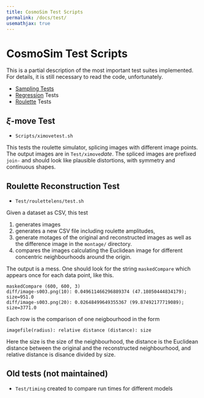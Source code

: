 ```yaml
---
title: CosmoSim Test Scripts
permalink: /docs/test/
usemathjax: true
---
```


# CosmoSim Test Scripts

This is a partial description of the most important test
suites implemented.
For details, it is still necessary to read the code, unfortunately.

+ [Sampling Tests](Sampling)
+ [Regression](Regression) Tests
+ [Roulette](Roulette) Tests

## $\xi$-move Test

+ `Scripts/ximovetest.sh`

This tests the roulette simulator, splicing images with 
different image points.
The output images are in `Test/ximove`*date*.  The spliced
images are prefixed `join-` and should look like plausible
distortions, with symmetry and continuous shapes.

## Roulette Reconstruction Test

+ `Test/roulettelens/test.sh`

Given a dataset as CSV, this test
1. generates images 
2. generates a new CSV file including roulette amplitudes, 
3. generate motages of the original and reconstructed images
   as well as the difference image in the `montage/` directory.
1. compares the images calculating the Euclidean image for
   different concentric neighbourhoods around the origin.

The output is a mess.  One should look for the string 
`maskedCompare` which appears once for each data point,
like this.
```
maskedCompare (600, 600, 3)
diff/image-s003.png(10): 0.049611466296889374 (47.18050444834179); size=951.0
diff/image-s003.png(20): 0.02648499649355367 (99.87492177719089); size=3771.0
```
Each row is the comparison of one neigbourhood in the form
```
imagefile(radius): relative distance (distance): size
```
Here the size is the size of the neighbourhood, the distance
is the Euclidean distance between the original and the reconstructed
neighbourhood, and relative distance is disance divided by size.

## Old tests (not maintained)

+ `Test/timing` created to compare run times for different models
